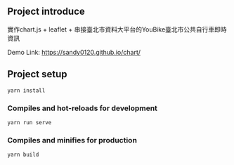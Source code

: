 ## Project introduce
實作chart.js + leaflet + 串接臺北市資料大平台的YouBike臺北市公共自行車即時資訊  
  
Demo Link: https://sandy0120.github.io/chart/  

## Project setup
```
yarn install
```

### Compiles and hot-reloads for development
```
yarn run serve
```

### Compiles and minifies for production
```
yarn build
```
